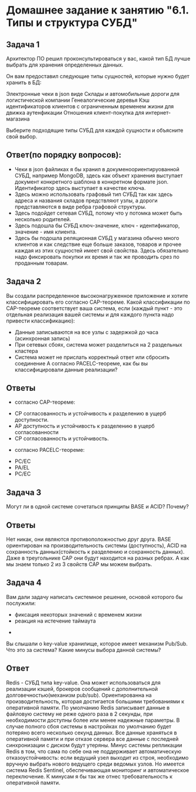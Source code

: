 # Домашнее задание к занятию "6.1. Типы и структура СУБД"

## Задача 1
Архитектор ПО решил проконсультироваться у вас, какой тип БД лучше выбрать для хранения определенных данных.

Он вам предоставил следующие типы сущностей, которые нужно будет хранить в БД:

Электронные чеки в json виде
Склады и автомобильные дороги для логистической компании
Генеалогические деревья
Кэш идентификаторов клиентов с ограниченным временем жизни для движка аутенфикации
Отношения клиент-покупка для интернет-магазина

Выберите подходящие типы СУБД для каждой сущности и объясните свой выбор.

## Ответ(по порядку вопросов):

- Чеки в json файликах я бы хранил в докуменоориентируованной СУБД, например MongoDB, здесь как объект хранения выступает документ конкретного
шаблона в конкретном формате json. Идентификатор здесь выступает в качестве ключа.
- Здесь можно использовать графовый тип СУБД так как здесь адреса и названия складов предствляют узлы, а дороги представляются в виде ребра графовой структуры.
- Здесь подойдет сетевая СУБД, потому что у потомка может быть несколько родителей.
- Здесь подошла бы СУБД ключ-значение, ключ - идентификатор, значение - имя клиента.
- Здесь бы подошла реляционная СУБД у магазина обычно много клиентов и как следствие еще больше заказов, товаров и прочее
каждая из этих сущностей имеет свой свойства. Здесь обязательно надо фиксировать покупки их время и так же проводить срез по проданным товарам.




## Задача 2

Вы создали распределенное высоконагруженное приложение и хотите классифицировать его согласно CAP-теореме. Какой классификации по CAP-теореме соответствует ваша система, если (каждый пункт - это отдельная реализация вашей системы и для каждого пункта надо привести классификацию):

* Данные записываются на все узлы с задержкой до часа (асинхронная запись)
* При сетевых сбоях, система может разделиться на 2 раздельных кластера
* Система может не прислать корректный ответ или сбросить соединение
А согласно PACELC-теореме, как бы вы классифицировали данные реализации?

## Ответы

- согласно CAP-теореме:
 * CP согласованность и устойчивость к разделению в ущерб доступности.
 * AP доступность и устойчивость к разделению в ущерб согласованности
 * CP согласованность и устойчивость.

- согласно PACELC-теореме:
 * PC/EC
 * PA/EL
 * PC/EC
 
## Задача 3

Могут ли в одной системе сочетаться принципы BASE и ACID? Почему?

## Ответы

Нет никак, они являются противоположностью друг друга. BASE ориентирован на производительность системы (доступность), 
ACID на сохранность данных(стойкость к разделению и сохранность данных). Даже в треугольнике CAP они будут находится на разных ребрах.
А как мы знаем только 2 из 3 свойств CAP мы можем выбрать.


## Задача 4 

Вам дали задачу написать системное решение, основой которого бы послужили:

* фиксация некоторых значений с временем жизни
* реакция на истечение таймаута
-
Вы слышали о key-value хранилище, которое имеет механизм Pub/Sub. Что это за система? Какие минусы выбора данной системы?

## Ответ

Redis - СУБД типа key-value.
Она может использоваться для реализации кэшей, брокеров сообщений с дополнительной долговечностью(механизм pub/sub).
Ориентированна на производительность, которая достигается большими требованиями к оперативной памяти.
По умолчанию Redis записывает данные в файловую систему не реже одного раза в 2 секунды, при необходимости доступны более или менее надежные параметры. 
В случае полного сбоя системы в настройках по умолчанию будет потеряно всего несколько секунд данных.
Все данные храняться в оперативной памяти и при отказе сервера все данные с последней синхронизации с диском будут утеряны.
Минус системы репликации Redis в том, что сама по себе она не поддерживает автоматическую отказоустойчивость: если ведущий узел выходит из строя, необходимо вручную выбрать нового ведущего среди ведомых узлов. 
Но имеется система Redis Sentinel, обеспечивающая мониторинг и автоматическое переключение.
К минусам я бы так же отнес требовательность к оперативной памяти.




